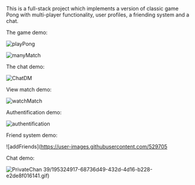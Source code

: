 This is a full-stack project which implements a version of classic game Pong with multi-player functionality, user profiles, a friending system and a chat.

The game demo:

![playPong](https://user-images.githubusercontent.com/52970539/195324892-d14bd2a4-184f-4be3-8b9f-01ca686ebac4.gif)

![manyMatch](https://user-images.githubusercontent.com/52970539/195324874-7f466ed9-b1dd-4d41-9b01-f65d706687ff.gif)

The chat demo:

![ChatDM](https://user-images.githubusercontent.com/52970539/195324881-39b14502-a42d-4074-889e-7e2b85984ea1.gif)

View match demo:

![watchMatch](https://user-images.githubusercontent.com/52970539/195324906-c45cc093-ae55-425b-aeab-dda3b799eceb.gif)

Authentification demo:

![authentification](https://user-images.githubusercontent.com/52970539/195324913-f51ecee0-c3be-4045-9741-f923ea0965dd.gif)

Friend system demo:

![addFriends](https://user-images.githubusercontent.com/529705

Chat demo:

![PrivateChan](https://user-images.githubusercontent.com/52970539/195324930-ba07de37-5cc7-4d40-8a0a-b9f1bc01a513.gif)
39/195324917-68736d49-432d-4d16-b228-e2de8f016141.gif)
